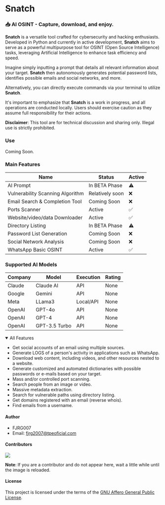 # Snatch
### 📥 AI OSINT - Capture, download, and enjoy.

**Snatch** is a versatile tool crafted for cybersecurity and hacking enthusiasts. Developed in Python and currently in active development, **Snatch** aims to serve as a powerful multipurpose tool for OSINT (Open Source Intelligence) tasks, leveraging Artificial Intelligence to enhance task efficiency and speed.

Imagine simply inputting a prompt that details all relevant information about your target. **Snatch** then autonomously generates potential password lists, identifies possible emails and social networks, and more.

Alternatively, you can directly execute commands via your terminal to utilize **Snatch**.

It's important to emphasize that **Snatch** is a work in progress, and all operations are conducted locally. Users should exercise caution as they assume full responsibility for their actions.

**Disclaimer**: This tool are for technical discussion and sharing only. Illegal use is strictly prohibited.

### Use
Coming Soon.

### Main Features

| Name                            | Status              | Active |
|-------------------------------- |---------------------|--------|
| AI Prompt                       | In BETA Phase       |   ⚠️   |
| Vulnerability Scanning Algorithm| Relatively soon     |   ❌   |
| Email Search & Completion Tool  | Coming Soon         |   ❌   |
| Ports Scanner                   | Active              |   ✅   |
| Website/video/data Downloader   | Active              |   ✅   |
| Directory Listing               | In BETA Phase       |   ⚠️   |
| Password List Generation        | Coming Soon         |   ❌   |
| Social Network Analysis         | Coming Soon         |   ❌   |
| WhatsApp Basic OSINT            | Active              |   ✅   |

### Supported AI Models

| Company                        | Model               | Execution   | Rating  |
|--------------------------------|---------------------|-------------|------   |
| Claude                         | Claude AI           | API         | None    |
| Google                         | Gemini              | API         | None    |
| Meta                           | LLama3              | Local/API   | None    |
| OpenAI                         | GPT-4o              | API         | None    |
| OpenAI                         | GPT-4               | API         | None    |
| OpenAI                         | GPT-3.5 Turbo       | API         | None    |

<details open>
<summary>All Features</summary>

- Get social accounts of an email using multiple sources.
- Generate LOGS of a person's activity in applications such as WhatsApp.
- Download web content, including videos, and other resources nested to a website.
- Generate customized and automated dictionaries with possible passwords or e-mails based on your target.
- Mass and/or controlled port scanning.
- Search people from an image or video.
- Massive metadata extraction.
- Search for vulnerable paths using directory listing.
- Get domains registered with an email (reverse whois).
- Find emails from a username.

</details>

#### Author
 - FJRG007
 - Email: [fjrg2007@tpeoficial.com](mailto:fjrg2007@tpeoficial.com)

#### Contributors
<a href="https://github.com/FJRG2007/snatch/graphs/contributors">
    <img src="https://contrib.rocks/image?repo=FJRG2007/snatch" class="not-center" loading="lazy" />
</a>

**Note**: If you are a contributor and do not appear here, wait a little while until the image is reloaded.

#### License
This project is licensed under the terms of the [GNU Affero General Public License](./LICENSE).